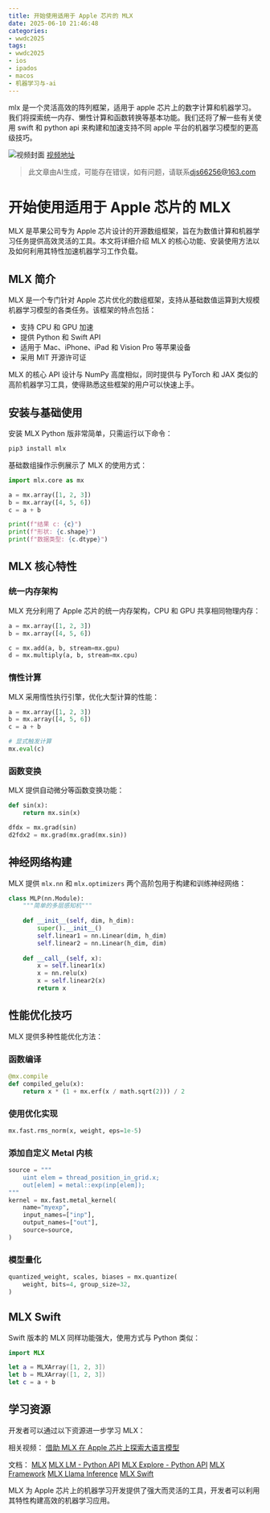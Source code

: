 ```yaml
---
title: 开始使用适用于 Apple 芯片的 MLX
date: 2025-06-10 21:46:48
categories:
- wwdc2025
tags:
- wwdc2025
- ios
- ipados
- macos
- 机器学习与-ai
---
```

mlx 是一个灵活高效的阵列框架，适用于 apple 芯片上的数字计算和机器学习。我们将探索统一内存、懒性计算和函数转换等基本功能。我们还将了解一些有关使用 swift 和 python api 来构建和加速支持不同 apple 平台的机器学习模型的更高级技巧。
<!--more-->

![视频封面](https://devimages-cdn.apple.com/wwdc-services/images/3055294D-836B-4513-B7B0-0BC5666246B0/10026/10026_wide_250x141_2x.jpg)
[视频地址](https://developer.apple.com/cn/videos/play/wwdc2025/315/)
> 此文章由AI生成，可能存在错误，如有问题，请联系[djs66256@163.com](djs66256@163.com)

# 开始使用适用于 Apple 芯片的 MLX

MLX 是苹果公司专为 Apple 芯片设计的开源数组框架，旨在为数值计算和机器学习任务提供高效灵活的工具。本文将详细介绍 MLX 的核心功能、安装使用方法以及如何利用其特性加速机器学习工作负载。

## MLX 简介

MLX 是一个专门针对 Apple 芯片优化的数组框架，支持从基础数值运算到大规模机器学习模型的各类任务。该框架的特点包括：

- 支持 CPU 和 GPU 加速
- 提供 Python 和 Swift API
- 适用于 Mac、iPhone、iPad 和 Vision Pro 等苹果设备
- 采用 MIT 开源许可证

MLX 的核心 API 设计与 NumPy 高度相似，同时提供与 PyTorch 和 JAX 类似的高阶机器学习工具，使得熟悉这些框架的用户可以快速上手。

## 安装与基础使用

安装 MLX Python 版非常简单，只需运行以下命令：

```python
pip3 install mlx
```

基础数组操作示例展示了 MLX 的使用方式：

```python
import mlx.core as mx

a = mx.array([1, 2, 3])
b = mx.array([4, 5, 6])
c = a + b

print(f"结果 c: {c}")
print(f"形状: {c.shape}")
print(f"数据类型: {c.dtype}")
```

## MLX 核心特性

### 统一内存架构

MLX 充分利用了 Apple 芯片的统一内存架构，CPU 和 GPU 共享相同物理内存：

```python
a = mx.array([1, 2, 3])
b = mx.array([4, 5, 6])

c = mx.add(a, b, stream=mx.gpu)
d = mx.multiply(a, b, stream=mx.cpu)
```

### 惰性计算

MLX 采用惰性执行引擎，优化大型计算的性能：

```python
a = mx.array([1, 2, 3])
b = mx.array([4, 5, 6])
c = a + b

# 显式触发计算
mx.eval(c)
```

### 函数变换

MLX 提供自动微分等函数变换功能：

```python
def sin(x):
    return mx.sin(x)

dfdx = mx.grad(sin)
d2fdx2 = mx.grad(mx.grad(mx.sin))
```

## 神经网络构建

MLX 提供 `mlx.nn` 和 `mlx.optimizers` 两个高阶包用于构建和训练神经网络：

```python
class MLP(nn.Module):
    """简单的多层感知机"""
    
    def __init__(self, dim, h_dim):
        super().__init__()
        self.linear1 = nn.Linear(dim, h_dim)
        self.linear2 = nn.Linear(h_dim, dim)
    
    def __call__(self, x):
        x = self.linear1(x)
        x = nn.relu(x)
        x = self.linear2(x)
        return x
```

## 性能优化技巧

MLX 提供多种性能优化方法：

### 函数编译

```python
@mx.compile
def compiled_gelu(x):
    return x * (1 + mx.erf(x / math.sqrt(2))) / 2
```

### 使用优化实现

```python
mx.fast.rms_norm(x, weight, eps=1e-5)
```

### 添加自定义 Metal 内核

```python
source = """
    uint elem = thread_position_in_grid.x;
    out[elem] = metal::exp(inp[elem]);
"""
kernel = mx.fast.metal_kernel(
    name="myexp",
    input_names=["inp"],
    output_names=["out"],
    source=source,
)
```

### 模型量化

```python
quantized_weight, scales, biases = mx.quantize(
    weight, bits=4, group_size=32,
)
```

## MLX Swift

Swift 版本的 MLX 同样功能强大，使用方式与 Python 类似：

```swift
import MLX

let a = MLXArray([1, 2, 3])
let b = MLXArray([1, 2, 3])
let c = a + b
```

## 学习资源

开发者可以通过以下资源进一步学习 MLX：

相关视频：
[借助 MLX 在 Apple 芯片上探索大语言模型](https://developer.apple.com/videos/play/wwdc2025/298)

文档：
[MLX](https://ml-explore.github.io/mlx/)
[MLX LM - Python API](https://github.com/ml-explore/mlx-lm)
[MLX Explore - Python API](https://github.com/ml-explore/mlx)
[MLX Framework](https://mlx-framework.org)
[MLX Llama Inference](https://ml-explore.github.io/mlx/build/html/examples/llama-inference.html)
[MLX Swift](https://github.com/ml-explore/mlx-swift)

MLX 为 Apple 芯片上的机器学习开发提供了强大而灵活的工具，开发者可以利用其特性构建高效的机器学习应用。
